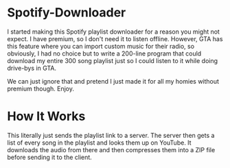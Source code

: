 # Spotify-Downloader
I started making this Spotify playlist downloader for a reason you might not expect. I have premium, so I don't need it to listen offline. However, GTA has this feature where you can import custom music for their radio, so obviously, I had no choice but to write a 200-line program that could download my entire 300 song playlist just so I could listen to it while doing drive-bys in GTA.

We can just ignore that and pretend I just made it for all my homies without premium though. Enjoy.

# How It Works
This literally just sends the playlist link to a server. The server then gets a list of every song in the playlist and looks them up on YouTube. It downloads the audio from there and then compresses them into a ZIP file before sending it to the client.
